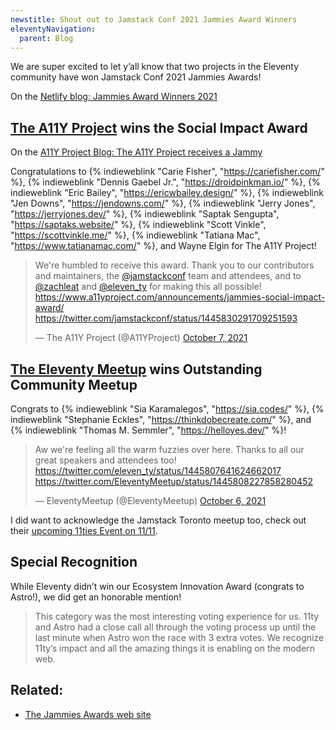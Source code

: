 ```yaml
---
newstitle: Shout out to Jamstack Conf 2021 Jammies Award Winners
eleventyNavigation:
  parent: Blog
---
```


We are super excited to let y’all know that two projects in the Eleventy community have won Jamstack Conf 2021 Jammies Awards!

On the [Netlify blog: Jammies Award Winners 2021](https://www.netlify.com/blog/2021/10/06/jammies-award-winners-2021/)

## [The A11Y Project](https://www.a11yproject.com/) wins the Social Impact Award

On the [A11Y Project Blog: The A11Y Project receives a Jammy](https://www.a11yproject.com/announcements/2021-10-07-jammies-social-impact-award/)

Congratulations to {% indieweblink "Carie Fisher", "https://cariefisher.com/" %}, {% indieweblink "Dennis Gaebel Jr.", "https://droidpinkman.io/" %}, {% indieweblink "Eric Bailey", "https://ericwbailey.design/" %}, {% indieweblink "Jen Downs", "https://jendowns.com/" %}, {% indieweblink "Jerry Jones", "https://jerryjones.dev/" %}, {% indieweblink "Saptak Sengupta", "https://saptaks.website/" %}, {% indieweblink "Scott Vinkle", "https://scottvinkle.me/" %}, {% indieweblink "Tatiana Mac", "https://www.tatianamac.com/" %}, and Wayne Elgin for The A11Y Project!

<blockquote class="twitter-tweet"><p lang="en" dir="ltr">We&#39;re humbled to receive this award. Thank you to our contributors and maintainers, the <a href="{{ "https://twitter.com/jamstackconf" | canonicalTwitterUrl }}">@jamstackconf</a> team and attendees, and to <a href="{{ "https://twitter.com/zachleat" | canonicalTwitterUrl }}">@zachleat</a> and <a href="{{ "https://twitter.com/eleven_ty" | canonicalTwitterUrl }}">@eleven_ty</a> for making this all possible! <a href="https://www.a11yproject.com/announcements/jammies-social-impact-award/">https://www.a11yproject.com/announcements/jammies-social-impact-award/</a> <a href="{{ "https://twitter.com/jamstackconf/status/1445830291709251593" | canonicalTwitterUrl }}">https://twitter.com/jamstackconf/status/1445830291709251593</a></p>&mdash; The A11Y Project (@A11YProject) <a href="{{ "https://twitter.com/A11YProject/status/1446136316702363655" | canonicalTwitterUrl }}">October 7, 2021</a></blockquote>

## [The Eleventy Meetup](https://11tymeetup.dev/) wins Outstanding Community Meetup

Congrats to {% indieweblink "Sia Karamalegos", "https://sia.codes/" %}, {% indieweblink "Stephanie Eckles", "https://thinkdobecreate.com/" %}, and {% indieweblink "Thomas M. Semmler", "https://helloyes.dev/" %}!

<blockquote class="twitter-tweet"><p lang="en" dir="ltr">Aw we&#39;re feeling all the warm fuzzies over here. Thanks to all our great speakers and attendees too! <a href="{{ "https://twitter.com/eleven_ty/status/1445807641624662017" | canonicalTwitterUrl }}">https://twitter.com/eleven_ty/status/1445807641624662017</a> <a href="{{ "https://twitter.com/EleventyMeetup/status/1445808227858280452" | canonicalTwitterUrl }}">https://twitter.com/EleventyMeetup/status/1445808227858280452</a></p>&mdash; EleventyMeetup (@EleventyMeetup) <a href="{{ "https://twitter.com/EleventyMeetup/status/1445808227858280452" | canonicalTwitterUrl }}">October 6, 2021</a></blockquote>

I did want to acknowledge the Jamstack Toronto meetup too, check out their [upcoming 11ties Event on 11/11](https://www.meetup.com/JAMstack-Toronto/events/281278073/).

## Special Recognition

While Eleventy didn’t win our Ecosystem Innovation Award (congrats to Astro!), we did get an honorable mention!

> This category was the most interesting voting experience for us. 11ty and Astro had a close call all through the voting process up until the last minute when Astro won the race with 3 extra votes. We recognize 11ty’s impact and all the amazing things it is enabling on the modern web.

## Related:

- [The Jammies Awards web site](https://jamstackconf.com/jammies/)
